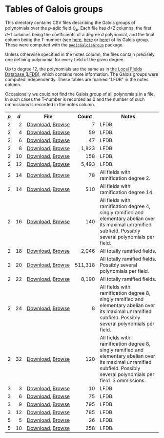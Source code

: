 # Tables of Galois groups

This directory contains CSV files describing the Galois groups of polynomials over the *p*-adic field &#8474;<sub><em>p</em></sub>. Each file has *d*+2 columns, the first *d*+1 columns being the coefficients of a degree *d* polynomial, and the final column being the T-number (see [here](http://groupnames.org/T31.html), [here](https://hobbes.la.asu.edu/Groups/) or [here](https://magma.maths.usyd.edu.au/magma/handbook/text/753)) of its Galois group. These were computed with the [`pAdicGaloisGroup`](https://cjdoris.github.io/pAdicGaloisGroup) package.

Unless otherwise specified in the notes column, the files contain precisely one defining polynomial for every field of the given degree.

Up to degree 12, the polynomials are the same as in [the Local Fields Database (LFDB)](https://math.la.asu.edu/~jj/localfields/), which contains more information. The Galois groups were computed independently. These tables are marked "LFDB" in the notes column.

Occasionally we could not find the Galois group of all polynomials in a file. In such cases the T-number is recorded as 0 and the number of such ommissions is recorded in the notes column.

<table>
  <style type="text/css">
    td:nth-child(1) { text-align: right; }
    td:nth-child(2) { text-align: right; }
    td:nth-child(4) { text-align: right; }
  </style>
  <tr>
    <th style="font-style: italic;">p</th>
    <th style="font-style: italic;">d</th>
    <th>File</th>
    <th>Count</th>
    <th>Notes</th>
  </tr>
  <tr>
    <td>2</td>
    <td>2</td>
    <td style="white-space: nowrap;"><a href="https://raw.githubusercontent.com/cjdoris/pAdicGaloisGroupTables/master/p2_d2.csv">Download</a>, <a href="https://cjdoris.github.io/pAdicGaloisGroupTables/browse?prime=2&degree=2">Browse</a></td>
    <td>7</td>
    <td>LFDB.</td>
  </tr>
  <tr>
    <td>2</td>
    <td>4</td>
    <td><a href="https://raw.githubusercontent.com/cjdoris/pAdicGaloisGroupTables/master/p2_d4.csv">Download</a>, <a href="https://cjdoris.github.io/pAdicGaloisGroupTables/browse?prime=2&degree=4">Browse</a></td>
    <td>59</td>
    <td>LFDB.</td>
  </tr>
  <tr>
    <td>2</td>
    <td>6</td>
    <td><a href="https://raw.githubusercontent.com/cjdoris/pAdicGaloisGroupTables/master/p2_d6.csv">Download</a>, <a href="https://cjdoris.github.io/pAdicGaloisGroupTables/browse?prime=2&degree=6">Browse</a></td>
    <td>47</td>
    <td>LFDB.</td>
  </tr>
  <tr>
    <td>2</td>
    <td>8</td>
    <td><a href="https://raw.githubusercontent.com/cjdoris/pAdicGaloisGroupTables/master/p2_d8.csv">Download</a>, <a href="https://cjdoris.github.io/pAdicGaloisGroupTables/browse?prime=2&degree=8">Browse</a></td>
    <td>1,823</td>
    <td>LFDB.</td>
  </tr>
  <tr>
    <td>2</td>
    <td>10</td>
    <td><a href="https://raw.githubusercontent.com/cjdoris/pAdicGaloisGroupTables/master/p2_d10.csv">Download</a>, <a href="https://cjdoris.github.io/pAdicGaloisGroupTables/browse?prime=2&degree=10">Browse</a></td>
    <td>158</td>
    <td>LFDB.</td>
  </tr>
  <tr>
    <td>2</td>
    <td>12</td>
    <td><a href="https://raw.githubusercontent.com/cjdoris/pAdicGaloisGroupTables/master/p2_d12.csv">Download</a>, <a href="https://cjdoris.github.io/pAdicGaloisGroupTables/browse?prime=2&degree=12">Browse</a></td>
    <td>5,493</td>
    <td>LFDB.</td>
  </tr>
  <tr>
    <td>2</td>
    <td>14</td>
    <td><a href="https://raw.githubusercontent.com/cjdoris/pAdicGaloisGroupTables/master/p2_d14_e2.csv">Download</a>, <a href="https://cjdoris.github.io/pAdicGaloisGroupTables/browse?prime=2&degree=14&suffix=e2">Browse</a></td>
    <td>78</td>
    <td>All fields with ramification degree 2.</td>
  </tr>
  <tr>
    <td>2</td>
    <td>14</td>
    <td><a href="https://raw.githubusercontent.com/cjdoris/pAdicGaloisGroupTables/master/p2_d14_e14.csv">Download</a>, <a href="https://cjdoris.github.io/pAdicGaloisGroupTables/browse?prime=2&degree=14&suffix=e14">Browse</a></td>
    <td>510</td>
    <td>All fields with ramification degree 14.</td>
  </tr>
  <tr>
    <td>2</td>
    <td>16</td>
    <td><a href="https://raw.githubusercontent.com/cjdoris/pAdicGaloisGroupTables/master/p2_d16_e4a.csv">Download</a>, <a href="https://cjdoris.github.io/pAdicGaloisGroupTables/browse?prime=2&degree=16&suffix=e4a&dupes=yes">Browse</a></td>
    <td>140</td>
    <td>All fields with ramification degree 4, singly ramified and elementary abelian over its maximal unramified subfield. Possibly several polynomials per field.</td>
  </tr>
  <tr>
    <td>2</td>
    <td>18</td>
    <td><a href="https://raw.githubusercontent.com/cjdoris/pAdicGaloisGroupTables/master/p2_d18_tr.csv">Download</a>, <a href="https://cjdoris.github.io/pAdicGaloisGroupTables/browse?prime=2&degree=18&suffix=tr">Browse</a></td>
    <td>2,046</td>
    <td>All totally ramified fields.</td>
  </tr>
  <tr>
    <td>2</td>
    <td>20</td>
    <td><a href="https://raw.githubusercontent.com/cjdoris/pAdicGaloisGroupTables/master/p2_d20_tr.csv">Download</a>, <a href="https://cjdoris.github.io/pAdicGaloisGroupTables/browse?prime=2&degree=20&suffix=tr&dupes=yes">Browse</a></td>
    <td>511,318</td>
    <td>All totally ramified fields. Possibly several polynomials per field.</td>
  </tr>
  <tr>
    <td>2</td>
    <td>22</td>
    <td><a href="https://raw.githubusercontent.com/cjdoris/pAdicGaloisGroupTables/master/p2_d22_tr.csv">Download</a>, <a href="https://cjdoris.github.io/pAdicGaloisGroupTables/browse?prime=2&degree=22&suffix=tr">Browse</a></td>
    <td>8,190</td>
    <td>All totally ramified fields.</td>
  </tr>
  <tr>
    <td>2</td>
    <td>24</td>
    <td><a href="https://raw.githubusercontent.com/cjdoris/pAdicGaloisGroupTables/master/p2_d24_e8a.csv">Download</a>, <a href="https://cjdoris.github.io/pAdicGaloisGroupTables/browse?prime=2&degree=24&suffix=e8a&dupes=yes">Browse</a></td>
    <td>8</td>
    <td>All fields with ramification degree 8, singly ramified and elementary abelian over its maximal unramified subfield. Possibly several polynomials per field.</td>
  </tr>
  <tr>
    <td>2</td>
    <td>32</td>
    <td><a href="https://raw.githubusercontent.com/cjdoris/pAdicGaloisGroupTables/master/p2_d32_e8a.csv">Download</a>, <a href="https://cjdoris.github.io/pAdicGaloisGroupTables/browse?prime=2&degree=32&suffix=e8a&dupes=yes">Browse</a></td>
    <td>120</td>
    <td>All fields with ramification degree 8, singly ramified and elementary abelian over its maximal unramified subfield. Possibly several polynomials per field. 3 ommissions.</td>
  </tr>
  <tr>
    <td>3</td>
    <td>3</td>
    <td><a href="https://raw.githubusercontent.com/cjdoris/pAdicGaloisGroupTables/master/p3_d3.csv">Download</a>, <a href="https://cjdoris.github.io/pAdicGaloisGroupTables/browse?prime=3&degree=3">Browse</a></td>
    <td>10</td>
    <td>LFDB.</td>
  </tr>
  <tr>
    <td>3</td>
    <td>6</td>
    <td><a href="https://raw.githubusercontent.com/cjdoris/pAdicGaloisGroupTables/master/p3_d6.csv">Download</a>, <a href="https://cjdoris.github.io/pAdicGaloisGroupTables/browse?prime=3&degree=6">Browse</a></td>
    <td>75</td>
    <td>LFDB.</td>
  </tr>
  <tr>
    <td>3</td>
    <td>9</td>
    <td><a href="https://raw.githubusercontent.com/cjdoris/pAdicGaloisGroupTables/master/p3_d9.csv">Download</a>, <a href="https://cjdoris.github.io/pAdicGaloisGroupTables/browse?prime=3&degree=9">Browse</a></td>
    <td>795</td>
    <td>LFDB.</td>
  </tr>
  <tr>
    <td>3</td>
    <td>12</td>
    <td><a href="https://raw.githubusercontent.com/cjdoris/pAdicGaloisGroupTables/master/p3_d12.csv">Download</a>, <a href="https://cjdoris.github.io/pAdicGaloisGroupTables/browse?prime=3&degree=12">Browse</a></td>
    <td>785</td>
    <td>LFDB.</td>
  </tr>
  <tr>
    <td>5</td>
    <td>5</td>
    <td><a href="https://raw.githubusercontent.com/cjdoris/pAdicGaloisGroupTables/master/p5_d5.csv">Download</a>, <a href="https://cjdoris.github.io/pAdicGaloisGroupTables/browse?prime=5&degree=5">Browse</a></td>
    <td>26</td>
    <td>LFDB.</td>
  </tr>
  <tr>
    <td>5</td>
    <td>10</td>
    <td><a href="https://raw.githubusercontent.com/cjdoris/pAdicGaloisGroupTables/master/p5_d10.csv">Download</a>, <a href="https://cjdoris.github.io/pAdicGaloisGroupTables/browse?prime=5&degree=10">Browse</a></td>
    <td>258</td>
    <td>LFDB.</td>
  </tr>
</table>
